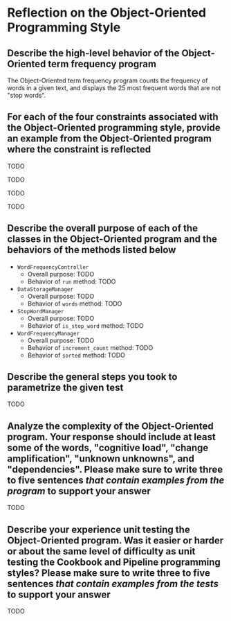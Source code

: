 # Reflection on the Object-Oriented Programming Style

## Describe the high-level behavior of the Object-Oriented term frequency program

The Object-Oriented term frequency program counts the frequency of words in a given text, and displays the 25 most frequent words that are not "stop words".

## For each of the four constraints associated with the Object-Oriented programming style, provide an example from the Object-Oriented program where the constraint is reflected

TODO

TODO

TODO

TODO

## Describe the overall purpose of each of the classes in the Object-Oriented program and the behaviors of the methods listed below

- `WordFrequencyController`
  - Overall purpose: TODO
  - Behavior of `run` method: TODO
- `DataStorageManager`
  - Overall purpose: TODO
  - Behavior of `words` method: TODO
- `StopWordManager`
  - Overall purpose: TODO
  - Behavior of `is_stop_word` method: TODO
- `WordFrequencyManager`
  - Overall purpose: TODO
  - Behavior of `increment_count` method: TODO
  - Behavior of `sorted` method: TODO

## Describe the general steps you took to parametrize the given test

TODO

## Analyze the complexity of the Object-Oriented program. Your response should include at least some of the words, "cognitive load", "change amplification", "unknown unknowns", and "dependencies". Please make sure to write three to five sentences *that contain examples from the program* to support your answer

TODO

## Describe your experience unit testing the Object-Oriented program. Was it easier or harder or about the same level of difficulty as unit testing the Cookbook and Pipeline programming styles? Please make sure to write three to five sentences *that contain examples from the tests* to support your answer

TODO
